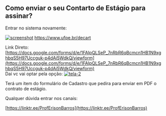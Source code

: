 ## Como enviar o seu Contarto de Estágio  para assinar?
Entrar no sistema novamente:  

<a href="https://ibb.co/QdNbySP"><img src="https://i.ibb.co/NSjVcD9/screenshot.jpg" alt="screenshot" border="0" /></a>
                         https://www.ufpe.br/decart

Link Direto:
[https://docs.google.com/forms/d/e/1FAIpQLSeP_7nRbR6qBcmcn1HB1N9xghbqS5H97Uccguk-p4dAi5WdkQ/viewform](https://docs.google.com/forms/d/e/1FAIpQLSeP_7nRbR6qBcmcn1HB1N9xghbqS5H97Uccguk-p4dAi5WdkQ/viewform)  
Dai vc vai optar pela opção:
<a href="https://ibb.co/bmDd8KQ"><img src="https://i.ibb.co/54wcfRG/tela-2.jpg" alt="tela-2" border="0"></a>
  
  

  

Terá um item do formulário de Cadastro que pedira para enviar em PDF o contrato de  estágio.

Qualquer dúvida entrar nos canais:

[https://linktr.ee/ProfErisonBarros](https://linktr.ee/ProfErisonBarros)
<!--stackedit_data:
eyJoaXN0b3J5IjpbLTUzODAzNjEwXX0=
-->